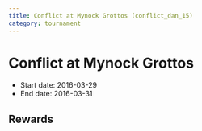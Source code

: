 ```yaml
---
title: Conflict at Mynock Grottos (conflict_dan_15)
category: tournament
---
```

# Conflict at Mynock Grottos

  * Start date: 2016-03-29
  * End date: 2016-03-31

## Rewards


